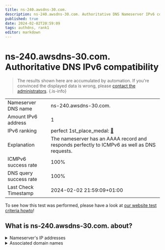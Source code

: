 ```yaml
---
title: ns-240.awsdns-30.com.
description: ns-240.awsdns-30.com. Authoritative DNS Nameserver IPv6 compatibility
published: true
date: 2024-02-02T20:59:09
tags: authdns, rank1
editor: markdown
---
```


# ns-240.awsdns-30.com. Authoritative DNS IPv6 compatibility

> The results shown here are accumulated by automation. If you're convinced the displayed data is wrong, please [contact the administrators](/howto/chat). 
{.is-info}




|   |   |
| - | - |
| Nameserver DNS name | ns-240.awsdns-30.com.
| Amount IPv6 address | 1
| IPv6 ranking | perfect 1st_place_medal: [🔗](/howto/ranking) |
| Explanation | The nameserver has an AAAA record and responds perfectly to ICMPv6 as well as DNS requests. |
| ICMPv6 success rate | 100%|
| DNS query success rate | 100% |
| Last Check Timestamp | 2024-02-02 21:59:09+01:00 |

To see how this test was performed, please have a look at [our website test criteria howto](/howto/testcriteria/authdns)!


## What is ns-240.awsdns-30.com. about?




<details>
<summary>Nameserver's IP addresses</summary>

2600:9000:5300:f000::1

</details>



<details>
<summary>Associated domain names</summary>

www.doopedia.co.kr

</details>
